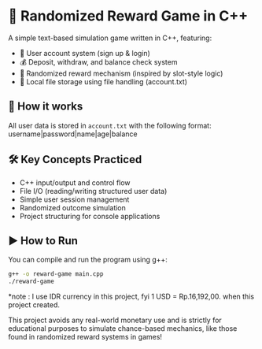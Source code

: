 # 🎯 Randomized Reward Game in C++

A simple text-based simulation game written in C++, featuring:

- 👤 User account system (sign up & login)
- 💰 Deposit, withdraw, and balance check system
- 🎲 Randomized reward mechanism (inspired by slot-style logic)
- 🧠 Local file storage using file handling (account.txt)

## 📂 How it works
All user data is stored in `account.txt` with the following format:
username|password|name|age|balance

## 🛠️ Key Concepts Practiced
- C++ input/output and control flow
- File I/O (reading/writing structured user data)
- Simple user session management
- Randomized outcome simulation
- Project structuring for console applications

## ▶️ How to Run
You can compile and run the program using g++:
```bash
g++ -o reward-game main.cpp 
./reward-game
```
*note : I use IDR currency in this project, fyi 1 USD = Rp.16,192,00. when this project created.

This project avoids any real-world monetary use and is strictly for educational purposes to simulate chance-based mechanics, like those found in randomized reward systems in games!
